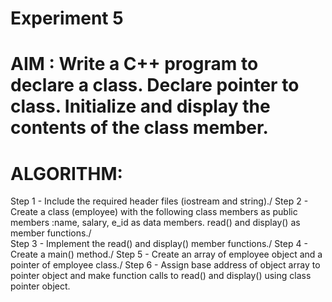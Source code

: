 #             Experiment 5
# AIM : Write a C++ program to declare a class. Declare pointer to class. Initialize and display the contents of the class member.
# ALGORITHM:
 Step 1 - Include the required header files (iostream and string)./
 Step 2 - Create a class (employee) with the following class members as public members :name, salary, e_id as data members. read() and display() as member                     functions./   
 Step 3 - Implement the read() and display() member functions./
 Step 4 - Create a main() method./
 Step 5 - Create an array of employee object and a pointer of employee class./
 Step 6 - Assign base address of object array to pointer object and make function calls to read() and display() using class pointer object.
